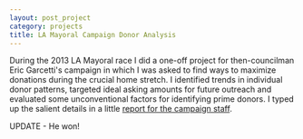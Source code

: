 ```yaml
---
layout: post_project 
category: projects
title: LA Mayoral Campaign Donor Analysis 
---
```


During the 2013 LA Mayoral race I did a one-off project for then-councilman Eric Garcetti's campaign in which I was asked to find ways to maximize donations during the crucial home stretch. I identified trends in individual donor patterns, targeted ideal asking amounts for future outreach and evaluated some unconventional factors for identifying prime donors. I typed up the salient details in a little [report for the campaign staff](/projects/files/Garcetti.pdf).

UPDATE - He won!
